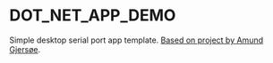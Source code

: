 # DOT_NET_APP_DEMO
 Simple desktop serial port app template. [ Based on project by Amund Gjersøe](www.codeproject.com/Articles/75770/Basic-serial-port-listening-application).